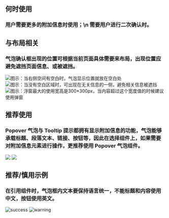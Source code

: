 ## 何时使用

### 用户需要更多的附加信息时使用；\n 需要用户进行二次确认时。

## 与布局相关

### 气泡确认框出现的位置可根据当前页面具体需要来布局，出现位置应避免遮挡页面信息、或被遮挡。

![图示：当右侧空间有空白时，气泡显示位置就放在空白处](001)
![图示：当没有空白区域时，可出现在无关信息的一侧，避免相关信息被遮挡](002)
![图示：浮窗最大的使用宽高是300*300px，当内容超过这个宽度值的时候建议使用弹窗](003)

## 推荐使用

### Popover 气泡与 Tooltip 提示都拥有显示附加信息的功能，气泡能够承载标题、段落文本、链接、按钮等，因此在选择组件上，如果需要对附加信息元素进行操作，更推荐使用 Popover 气泡组件。

![](004)
![](005)

## 推荐/慎用示例

### 在引用组件时，气泡框内文本要保持语言统一，不能标题和内容使用中文，按钮使用英文。

![success](006)
![warning](007)
